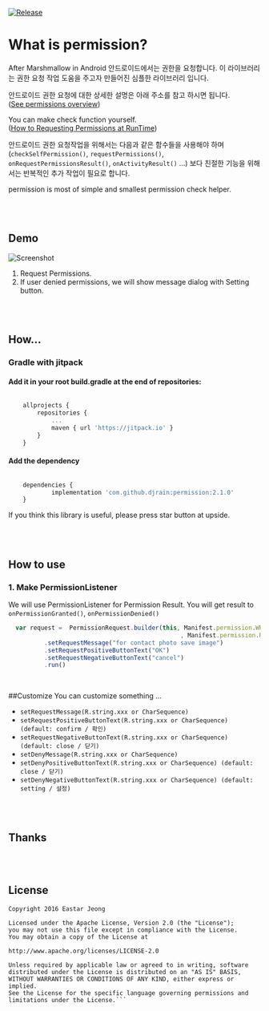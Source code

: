 [![Release](https://jitpack.io/v/djrain/permission.svg)](https://jitpack.io/#djrain/permission)


# What is permission?

After Marshmallow in Android
안드로이드에서는 권한을 요청합니다.
이 라이브러리는 권한 요청 작업 도움을 주고자 만들어진 심플한 라이브러리 입니다.

안드로이드 권한 요청에 대한 상세한 설명은 아래 주소를 참고 하시면 됩니다.<br/>
([See permissions overview](https://developer.android.com/guide/topics/permissions/overview))<br/>

You can make check function yourself.<br/>
([How to Requesting Permissions at RunTime](http://developer.android.com/intl/ko/training/permissions/requesting.html))<br/>

안드로이드 권한 요청작업을 위해서는 다음과 같은 함수들을 사용해야 하며<br/>
(`checkSelfPermission()`, `requestPermissions()`, `onRequestPermissionsResult()`, `onActivityResult()` ...)
보다 친절한 기능을 위해서는 반복적인 추가 작업이 필요로 합니다.

permission is most of simple and smallest permission check helper.


<br/><br/>



## Demo


![Screenshot](https://github.com/djrain/permission/blob/master/demo.png?raw=true)    
           
           
1. Request Permissions.
2. If user denied permissions, we will show message dialog with Setting button.



<br/><br/>




## How...

### Gradle with jitpack

#### Add it in your root build.gradle at the end of repositories:
```javascript

	allprojects {
		repositories {
			...
			maven { url 'https://jitpack.io' }
		}
	}

```
#### Add the dependency
```javascript

	dependencies {
	        implementation 'com.github.djrain:permission:2.1.0'
	}


```



If you think this library is useful, please press star button at upside.
<br/>


<br/><br/>

## How to use


### 1. Make PermissionListener
We will use PermissionListener for Permission Result.
You will get result to `onPermissionGranted()`, `onPermissionDenied()`

```javascript
  var request =  PermissionRequest.builder(this, Manifest.permission.WRITE_EXTERNAL_STORAGE
                                                , Manifest.permission.READ_CALENDAR)
          .setRequestMessage("for contact photo save image")
          .setRequestPositiveButtonText("OK")
          .setRequestNegativeButtonText("cancel")
          .run()
```

<br/>

##Customize
You can customize something ...<br />

* `setRequestMessage(R.string.xxx or CharSequence)`
* `setRequestPositiveButtonText(R.string.xxx or CharSequence) (default: confirm / 확인)`
* `setRequestNegativeButtonText(R.string.xxx or CharSequence) (default: close / 닫기)`
* `setDenyMessage(R.string.xxx or CharSequence)`
* `setDenyPositiveButtonText(R.string.xxx or CharSequence) (default: close / 닫기)`
* `setDenyNegativeButtonText(R.string.xxx or CharSequence) (default: setting / 설정)`

<br/><br/>





## Thanks 





<br/><br/>


## License 
 ```code
Copyright 2016 Eastar Jeong

Licensed under the Apache License, Version 2.0 (the "License");
you may not use this file except in compliance with the License.
You may obtain a copy of the License at

http://www.apache.org/licenses/LICENSE-2.0

Unless required by applicable law or agreed to in writing, software
distributed under the License is distributed on an "AS IS" BASIS,
WITHOUT WARRANTIES OR CONDITIONS OF ANY KIND, either express or implied.
See the License for the specific language governing permissions and
limitations under the License.```
